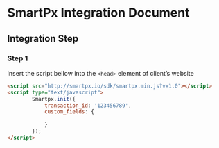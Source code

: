 # SmartPx Integration Document 

## Integration Step 
### Step 1
Insert the script bellow into the `<head>` element of client’s website
```html
<script src="http://smartpx.io/sdk/smartpx.min.js?v=1.0"></script>
<script type="text/javascript">
		Smartpx.init({
			transaction_id: '123456789',
			custom_fields: {
				
			}
		});
</script>


